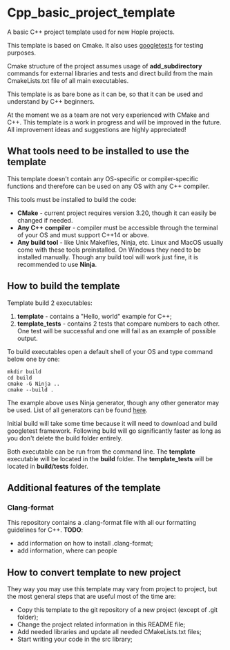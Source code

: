 # Cpp_basic_project_template
 A basic C++ project template used for new Hople projects. 

This template is based on Cmake. It also uses [googletests](https://github.com/google/googletest) for testing purposes.

Cmake structure of the project assumes usage of **add_subdirectory** commands for external libraries and tests and direct build from the main CmakeLists.txt file of all main executables.

This template is as bare bone as it can be, so that it can be used and understand by C++ beginners.

At the moment we as a team are not very experienced with CMake and C++. This template is a work in progress and will be improved in the future. All improvement ideas and suggestions are highly appreciated!

## What tools need to be installed to use the template
This template doesn't contain any OS-specific or compiler-specific functions and therefore can be used on any OS with any C++ compiler.

This tools must be installed to build the code:
- **CMake** - current project requires version 3.20, though it can easily be changed if needed.
- **Any C++ compiler** - compiler must be accessible through the terminal of your OS and must support C++14 or above.
- **Any build tool** - like Unix Makefiles, Ninja, etc. Linux and MacOS usually come with these tools preinstalled. On Windows they need to be installed manually. Though any build tool will work just fine, it is recommended to use **Ninja**.

## How to build the template
Template build 2 executables:
1. **template** - contains a "Hello, world" example for C++;
2. **template_tests** - contains 2 tests that compare numbers to each other. One test will be successful and one will fail as an example of possible output.

To build executables open a default shell of your OS and type command below one by one:
```shell
mkdir build
cd build
cmake -G Ninja ..
cmake --build .
```

The example above uses Ninja generator, though any other generator may be used. List of all generators can be found [here](https://cmake.org/cmake/help/latest/manual/cmake-generators.7.html).

Initial build will take some time because it will need to download and build googletest framework. Following build will go significantly faster as long as you don't delete the build folder entirely.

Both executable can be run from the command line. The **template** executable will be located in the **build** folder. The **template_tests** will be located in **build/tests** folder.

## Additional features of the template 

### Clang-format
This repository contains a .clang-format file with all our formatting guidelines for C++.
**TODO**:
- add information on how to install .clang-format;
- add information, where can people 

## How to convert template to new project
They way you may use this template may vary from project to project, but the most general steps that are useful most of the time are:
- Copy this template to the git repository of a new project (except of .git folder);
- Change the project related information in this README file;
- Add needed libraries and update all needed CMakeLists.txt files;
- Start writing your code in the src library;
